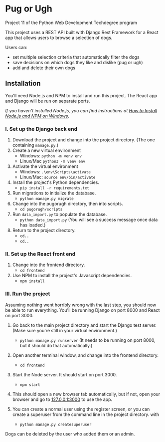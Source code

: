 # Pug or Ugh
Project 11 of the Python Web Development Techdegree program

This project uses a REST API built with Django Rest Framework for a React app
that allows users to browse a selection of dogs. 

Users can: 

- set multiple selection criteria that automatically filter the dogs
- save decisions on which dogs they like and dislike (pug or ugh)
- add and delete their own dogs

## Installation

You'll need Node.js and NPM to install and run this project.
The React app and Django will be run on separate ports.

_If you haven't installed Node.js, you can find instructions at
[How to Install Node.js and NPM on Windows](https://blog.teamtreehouse.com/install-node-js-npm-windows)._

### I. Set up the Django back end

1. Download the project and change into the project directory.
    (The one containing `manage.py`.)
2. Create a new virtual environment 
    - Windows: `python -m venv env` 
    - Linux/Mac `python3 -m venv env`
3. Activate the virtual environment
    - Windows: `.\env\Scripts\activate`
    - Linux/Mac: `source env/bin/activate`
4. Install the project's Python dependencies.
    - `pip install -r requirements.txt`
5. Run migrations to initialize the database.
    - `python manage.py migrate` 
6. Change into the pugorugh directory, then into scripts.
    - `cd pugorugh/scripts`
7. Run `data_import.py` to populate the database.
    - `python data_import.py` 
    (You will see a success message once data has loaded.)
8. Return to the project directory.
    - `cd..`
    - `cd..`
    
### II. Set up the React front end 

1. Change into the frontend directory.
    - `cd frontend`
2. Use NPM to install the project's Javascript dependencies.
    - `npm install`

### III. Run the project

Assuming nothing went horribly wrong with the last step, you should now be able
to run everything. You'll be running Django on port 8000 and React on port 3000.

1. Go back to the main project directory and start the Django test server.
    (Make sure you're still in your virtual environment.)
    - `python manage.py runserver`
    (It needs to be running on port 8000, but it should do that automatically.)
2. Open another terminal window, and change into the frontend directory.
    - `cd frontend`
3. Start the Node server. It should start on port 3000.
    - `npm start`
4. This should open a new browser tab automatically, but if not, 
open your browser and go to [127.0.0.1:3000](http://127.0.0.1:3000) to use the app.

5. You can create a normal user using the register screen, 
or you can create a superuser from the command line in the project directory.
 with
    - `python manage.py createsuperuser`
    
Dogs can be deleted by the user who added them or an admin. 

